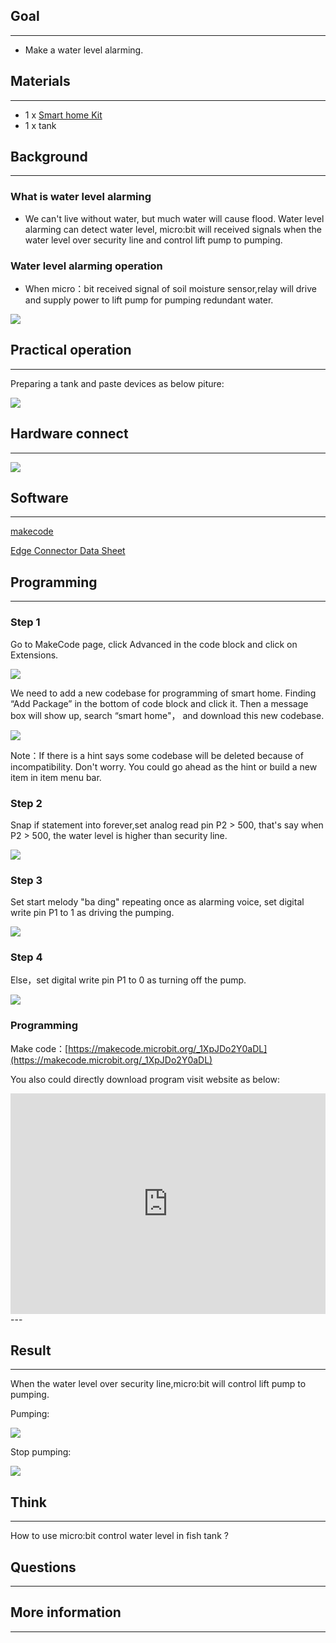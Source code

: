 
## Goal
---

- Make a water level alarming.

## Materials
---

- 1 x [Smart home Kit](https://www.elecfreaks.com/estore)
- 1 x tank

## Background
---
### What is water level alarming 
- We can't live without water, but much water will cause flood. Water level alarming can detect water level, micro:bit will received signals when the water level over security line and control lift pump to pumping.

### Water level alarming operation
- When micro：bit received signal of soil moisture sensor,relay will drive and supply power to lift pump for pumping redundant water.

![](https://i.imgur.com/OsjzuWx.png)

## Practical operation
---
Preparing a tank and paste devices as below piture:

![](https://i.imgur.com/86tb1yO.jpg)

## Hardware connect
---

![](https://i.imgur.com/LRBAV68.png)





## Software
---
[makecode](https://makecode.microbit.org/#)

[Edge Connector Data Sheet](https://www.elecfreaks.com/learn-cn/Edge_Connector_Data_Sheet/)



## Programming
---
### Step 1
Go to MakeCode page, click Advanced in the code block and click on Extensions.

![](https://i.imgur.com/2qCyzQ7.png)

We need to add a new codebase for programming of smart home. Finding “Add Package” in the bottom of code block and click it. Then a message box will show up, search “smart home"， and download this new codebase.

![](https://i.imgur.com/QR2s7LD.png)

Note：If there is a hint says some codebase will be deleted because of incompatibility. Don't worry. You could go ahead as the hint or build a new item in item menu bar.

### Step 2

Snap if statement into forever,set analog read pin P2 > 500, that's say when P2 > 500, the water level is higher than security line.

![](https://i.imgur.com/xa3pCF4.png)

### Step 3

Set start melody "ba ding" repeating once as alarming voice, set digital write pin P1 to 1 as driving the pumping.

![](https://i.imgur.com/zhdgMcI.png)

### Step 4
Else，set digital write pin P1 to 0 as turning off the pump.

![](https://i.imgur.com/lfQVbVh.png)

### Programming

Make code：[https://makecode.microbit.org/_1XpJDo2Y0aDL](https://makecode.microbit.org/_1XpJDo2Y0aDL)

You also could directly download program visit website as below:

<div style="position:relative;height:0;padding-bottom:70%;overflow:hidden;"><iframe style="position:absolute;top:0;left:0;width:100%;height:100%;" src="https://makecode.microbit.org/#pub:_1XpJDo2Y0aDL" frameborder="0" sandbox="allow-popups allow-forms allow-scripts allow-same-origin"></iframe></div>  
---

## Result
---
When the water level over security line,micro:bit will control lift pump to pumping.

Pumping:

![](https://i.imgur.com/991WoLx.jpg)

Stop pumping:

![](https://i.imgur.com/hPf3xtQ.jpg)

## Think
---
How to use micro:bit control water level in fish tank ?

## Questions
---


## More information  
---

